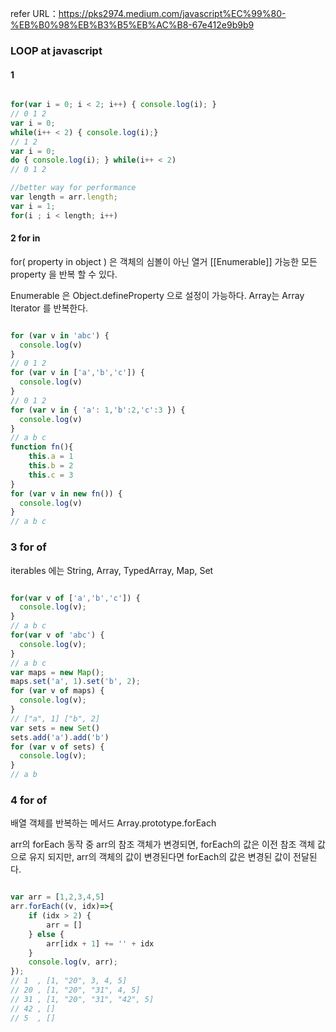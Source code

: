refer URL：https://pks2974.medium.com/javascript%EC%99%80-%EB%B0%98%EB%B3%B5%EB%AC%B8-67e412e9b9b9

### LOOP at javascript


#### 1
``` javascript

for(var i = 0; i < 2; i++) { console.log(i); }
// 0 1 2
var i = 0;
while(i++ < 2) { console.log(i);}
// 1 2
var i = 0;
do { console.log(i); } while(i++ < 2)
// 0 1 2

//better way for performance
var length = arr.length;
var i = 1;
for(i ; i < length; i++)

```

#### 2 for in
for( property in object ) 은 객체의 심볼이 아닌 열거 [[Enumerable]] 가능한 모든 property 을 반복 할 수 있다.

Enumerable 은 Object.defineProperty 으로 설정이 가능하다.
Array는 Array Iterator 를 반복한다.

``` javascript

for (var v in 'abc') {
  console.log(v)
}
// 0 1 2
for (var v in ['a','b','c']) {
  console.log(v)
}
// 0 1 2
for (var v in { 'a': 1,'b':2,'c':3 }) {
  console.log(v)
}
// a b c
function fn(){
    this.a = 1
    this.b = 2
    this.c = 3
}
for (var v in new fn()) {
  console.log(v)
}
// a b c

```

### 3 for of
iterables 에는 String, Array, TypedArray, Map, Set

``` javascript

for(var v of ['a','b','c']) {
  console.log(v);
}
// a b c
for(var v of 'abc') {
  console.log(v);
}
// a b c
var maps = new Map();
maps.set('a', 1).set('b', 2);
for (var v of maps) {
  console.log(v);
}
// ["a", 1] ["b", 2]
var sets = new Set()
sets.add('a').add('b')
for (var v of sets) {
  console.log(v);
}
// a b

```

### 4 for of
배열 객체를 반복하는 메서드 
Array.prototype.forEach

arr의 forEach 동작 중 arr의 참조 객체가 변경되면,
forEach의 값은 이전 참조 객체 값으로 유지 되지만,
arr의 객체의 값이 변경된다면 forEach의 값은 변경된 값이 전달된다.

``` javascript

var arr = [1,2,3,4,5]
arr.forEach((v, idx)=>{
    if (idx > 2) {
        arr = []
    } else {
        arr[idx + 1] += '' + idx
    }
    console.log(v, arr);
});
// 1  , [1, "20", 3, 4, 5]
// 20 , [1, "20", "31", 4, 5]
// 31 , [1, "20", "31", "42", 5]
// 42 , []
// 5  , []

```
